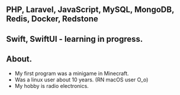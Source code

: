 ## PHP, Laravel, JavaScript, MySQL, MongoDB, Redis, Docker, Redstone
## Swift, SwiftUI - learning in progress.

## About.
* My first program was a minigame in Minecraft.
* Was a linux user about 10 years. (RN macOS user O_o)
* My hobby is radio electronics.



